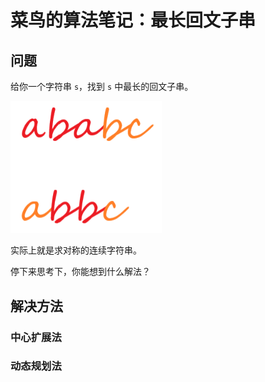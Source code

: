 # 菜鸟的算法笔记：最长回文子串



## 问题

给你一个字符串 `s`，找到 `s` 中最长的回文子串。

<img src="typora-user-images/image-20210616003452720.png" alt="image-20210616003452720" style="zoom:80%;" />

实际上就是求对称的连续字符串。

停下来思考下，你能想到什么解法？

## 解决方法

### 中心扩展法



### 动态规划法

